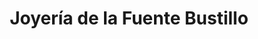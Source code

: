 ---
title: "Joyería de la Fuente Bustillo"
url: /ciudad-de-mexico/joyeria-de-la-fuente-bustillo/
shop: joyería
---